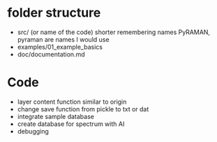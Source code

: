 # folder structure 
- src/ (or name of the code) shorter remembering names PyRAMAN, pyraman are names I would use 
- examples/01_example_basics 
- doc/documentation.md  
# Code
- layer content function similar to origin
- change save function from pickle to txt or dat
- integrate sample database
- create database for spectrum with AI
- debugging
